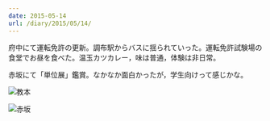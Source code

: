 ```yaml
---
date: 2015-05-14
url: /diary/2015/05/14/
---
```


府中にて運転免許の更新。調布駅からバスに揺られていった。運転免許試験場の食堂でお昼を食べた。温玉カツカレー，味は普通，体験は非日常。

赤坂にて「単位展」鑑賞。なかなか面白かったが，学生向けって感じかな。

![教本](https://instagram.com/p/2pi_DUSLqT/media?size=l "教本")

![赤坂](https://instagram.com/p/2pzmBWSLp-/media?size=l "赤坂")